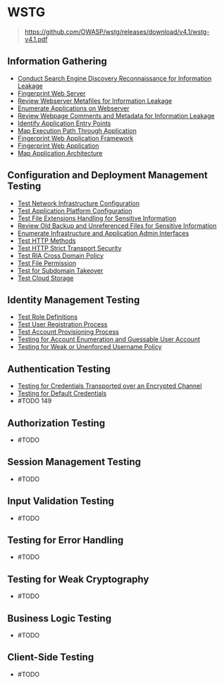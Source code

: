 # WSTG

> https://github.com/OWASP/wstg/releases/download/v4.1/wstg-v4.1.pdf

<!-- 11 sub-categories - 91 controls -->

## Information Gathering

- [Conduct Search Engine Discovery Reconnaissance for
Information Leakage](./WSTG/WSTG-INFO-01.md)
- [Fingerprint Web Server](./WSTG/WSTG-INFO-02.md)
- [Review Webserver Metafiles for Information Leakage](./WSTG/WSTG-INFO-03.md)
- [Enumerate Applications on Webserver](./WSTG/WSTG-INFO-04.md)
- [Review Webpage Comments and Metadata for Information Leakage](./WSTG/WSTG-INFO-05.md)
- [Identify Application Entry Points](./WSTG/WSTG-INFO-06.md)
- [Map Execution Path Through Application](./WSTG/WSTG-INFO-07.md)
- [Fingerprint Web Application Framework](./WSTG/WSTG-INFO-08.md)
- [Fingerprint Web Application](./WSTG/WSTG-INFO-09.md)
- [Map Application Architecture](./WSTG/WSTG-INFO-10.md)

## Configuration and Deployment Management Testing

- [Test Network Infrastructure Configuration](./WSTG/WSTG-CONF-01.md)
- [Test Application Platform Configuration](./WSTG/WSTG-CONF-02.md)
- [Test File Extensions Handling for Sensitive Information](./WSTG/WSTG-CONF-03.md)
- [Review Old Backup and Unreferenced Files for Sensitive Information](./WSTG/WSTG-CONF-04.md)
- [Enumerate Infrastructure and Application Admin Interfaces](./WSTG/WSTG-CONF-05.md)
- [Test HTTP Methods](./WSTG/WSTG-CONF-06.md)
- [Test HTTP Strict Transport Security](./WSTG/WSTG-CONF-07.md)
- [Test RIA Cross Domain Policy](./WSTG/WSTG-CONF-08.md)
- [Test File Permission](./WSTG/WSTG-CONF-09.md)
- [Test for Subdomain Takeover](./WSTG/WSTG-CONF-10.md)
- [Test Cloud Storage](./WSTG/WSTG-CONF-11.md)

## Identity Management Testing

- [Test Role Definitions](./WSTG/WSTG-IDNT-01.md)
- [Test User Registration Process](./WSTG/WSTG-IDNT-02.md)
- [Test Account Provisioning Process](./WSTG/WSTG-IDNT-03.md)
- [Testing for Account Enumeration and Guessable User
Account](./WSTG/WSTG-IDNT-04.md)
- [Testing for Weak or Unenforced Username Policy](./WSTG/WSTG-IDNT-05.md)

## Authentication Testing

- [Testing for Credentials Transported over an Encrypted Channel](./WSTG/WSTG-ATHN-01.md)
- [Testing for Default Credentials](./WSTG/WSTG-ATHN-02.md)
- #TODO 149

## Authorization Testing

- #TODO

## Session Management Testing

- #TODO

## Input Validation Testing

- #TODO

## Testing for Error Handling

- #TODO

## Testing for Weak Cryptography

- #TODO

## Business Logic Testing

- #TODO

## Client-Side Testing

- #TODO